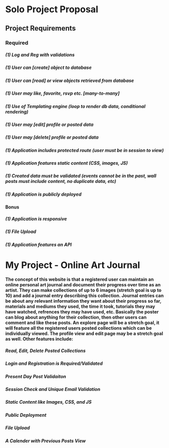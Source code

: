 # Solo Project Proposal

## Project Requirements

### Required
##### (1) Log and Reg with validations
##### (1) User can [create] object to database
##### (1) User can [read] or view objects retrieved from database
##### (1) User may like, favorite, rsvp etc. [many-to-many]
##### (1) Use of Templating engine (loop to render db data, conditional rendering)
##### (1) User may [edit] profile or posted data
##### (1) User may [delete] profile or posted data
##### (1) Application includes protected route (user must be in session to view)
##### (1) Application features static content (CSS, images, JS)
##### (1) Created data must be validated (events cannot be in the past, wall posts must include content, no duplicate data, etc)
##### (1) Application is publicly deployed

#### Bonus
##### (1) Application is responsive
##### (1) File Upload
##### (1) Application features an API

# My Project - Online Art Journal 

#### The concept of this website is that a registered user can maintain an online personal art journal and document their progress over time as an artist. They can make collections of up to 6 images (stretch goal is up to 10) and add a journal entry describing this collection. Journal entries can be about any relevant information they want about their progress so far, materials and mediums they used, the time it took, tutorials they may have watched, refrences they may have used, etc. Basically the poster can blog about anything for their collection, then other users can comment and like these posts. An explore page will be a stretch goal, it will feature all the registered users posted collections which can be individually viewed. The profile view and edit page may be a stretch goal as well. Other features include: 
##### Read, Edit, Delete Posted Collections 
##### Login and Registration is Required/Validated 
##### Present Day Post Validaiton 
##### Session Check and Unique Email Validation 
##### Static Content like Images, CSS, and JS 
##### Public Deployment 
##### File Upload
##### A Calender with Previous Posts View